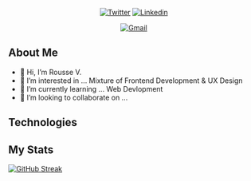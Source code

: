 
<p align="center">
  <a href="https://twitter.com/roussevcodes" target="_blank"><img alt="Twitter" title="Twitter" src="https://img.shields.io/badge/-@roussevcodes-fb6f92?style=for-the-badge&logo=Twitter&logoColor=white" style="color=white;"/></a>
  <a href="https://www.linkedin.com/in/roussebidon/" target="_blank"><img alt="Linkedin" title="Linkedin" src="https://img.shields.io/badge/-Rousse%20Bidon-fb6f92?style=for-the-badge&logo=linkedin&logoColor=white"/></a>
</p>
<p align="center">
  <a href="https://mail.google.com/mail/u/0/#inbox?compose=new" target="_blank"><img alt="Gmail" title="Gmail" src="https://img.shields.io/badge/-roussebidon@gmail.com-fb6f92?style=for-the-badge&logo=gmail&logoColor=white" style="color=white;"/></a>
</p>


## About Me
- 👋 Hi, I’m Rousse V. 
- 👀 I’m interested in ... Mixture of Frontend Development  & UX Design
- 🌱 I’m currently learning ... Web Devlopment 
- 💞️ I’m looking to collaborate on ... 

## Technologies 

## My Stats


[![GitHub Streak](https://github-readme-streak-stats.herokuapp.com/?user=rbidon&theme=white&ring=fb6f92&fire=fb6f92&currStreakLabel=fb6f92)](https://git.io/streak-stats)

